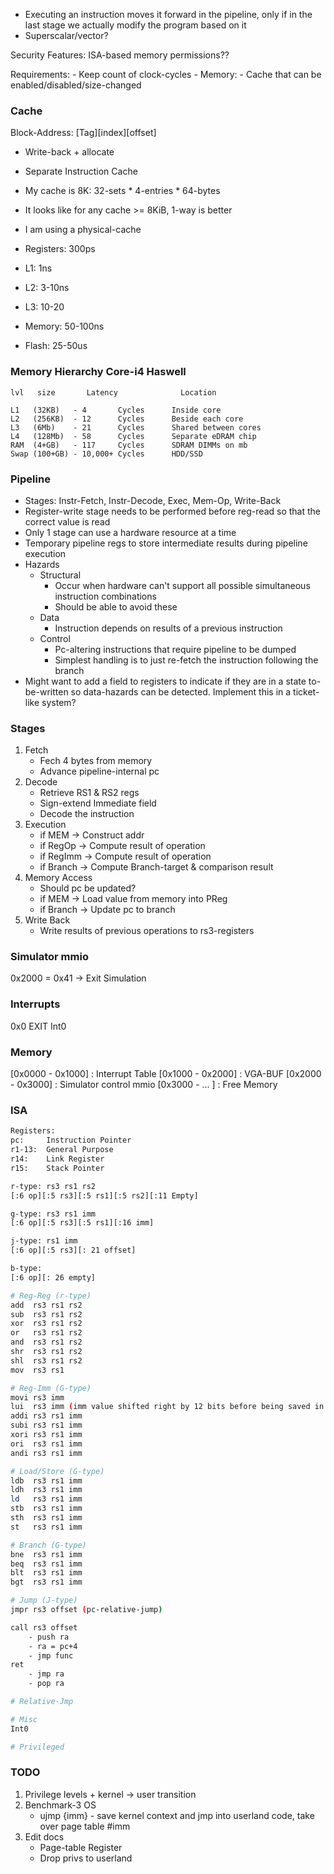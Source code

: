 - Executing an instruction moves it forward in the pipeline, only if in the last stage we actually
modify the program based on it
- Superscalar/vector?

Security Features:
    ISA-based memory permissions??

Requirements:
    - Keep count of clock-cycles
    - Memory:
        - Cache that can be enabled/disabled/size-changed


### Cache
Block-Address:
[Tag][index][offset]

- Write-back + allocate
- Separate Instruction Cache
- My cache is 8K: 32-sets * 4-entries * 64-bytes
- It looks like for any cache >= 8KiB, 1-way is better
- I am using a physical-cache

- Registers:    300ps
- L1:           1ns
- L2:           3-10ns
- L3:           10-20
- Memory:       50-100ns
- Flash:        25-50us

### Memory Hierarchy Core-i4 Haswell
```
lvl   size       Latency              Location

L1   (32KB)   - 4       Cycles      Inside core
L2   (256KB)  - 12      Cycles      Beside each core
L3   (6Mb)    - 21      Cycles      Shared between cores
L4   (128Mb)  - 58      Cycles      Separate eDRAM chip
RAM  (4+GB)   - 117     Cycles      SDRAM DIMMs on mb
Swap (100+GB) - 10,000+ Cycles      HDD/SSD
```

### Pipeline
- Stages: Instr-Fetch, Instr-Decode, Exec, Mem-Op, Write-Back
- Register-write stage needs to be performed before reg-read so that the correct value is read
- Only 1 stage can use a hardware resource at a time
- Temporary pipeline regs to store intermediate results during pipeline execution
- Hazards
    - Structural
        - Occur when hardware can't support all possible simultaneous instruction combinations
        - Should be able to avoid these
    - Data
        - Instruction depends on results of a previous instruction
    - Control
        - Pc-altering instructions that require pipeline to be dumped
        - Simplest handling is to just re-fetch the instruction following the branch
- Might want to add a field to registers to indicate if they are in a state to-be-written so
  data-hazards can be detected. Implement this in a ticket-like system?

### Stages
1. Fetch
    - Fech 4 bytes from memory
    - Advance pipeline-internal pc
2. Decode
    - Retrieve RS1 & RS2 regs
    - Sign-extend Immediate field
    - Decode the instruction
3. Execution
    - if MEM    -> Construct addr
    - if RegOp  -> Compute result of operation
    - if RegImm -> Compute result of operation
    - if Branch -> Compute Branch-target & comparison result
4. Memory Access
    - Should pc be updated?
    - if MEM    -> Load value from memory into PReg
    - if Branch -> Update pc to branch
5. Write Back
    - Write results of previous operations to rs3-registers

### Simulator mmio
0x2000 = 0x41 -> Exit Simulation

### Interrupts
0x0 EXIT Int0

### Memory
[0x0000 - 0x1000] : Interrupt Table
[0x1000 - 0x2000] : VGA-BUF
[0x2000 - 0x3000] : Simulator control mmio
[0x3000 - ...   ] : Free Memory
 
### ISA
```sh
Registers:
pc:     Instruction Pointer
r1-13:  General Purpose
r14:    Link Register
r15:    Stack Pointer

r-type: rs3 rs1 rs2
[:6 op][:5 rs3][:5 rs1][:5 rs2][:11 Empty]

g-type: rs3 rs1 imm
[:6 op][:5 rs3][:5 rs1][:16 imm]

j-type: rs1 imm
[:6 op][:5 rs3][: 21 offset]

b-type:
[:6 op][: 26 empty]

# Reg-Reg (r-type)
add  rs3 rs1 rs2
sub  rs3 rs1 rs2
xor  rs3 rs1 rs2
or   rs3 rs1 rs2
and  rs3 rs1 rs2
shr  rs3 rs1 rs2
shl  rs3 rs1 rs2
mov  rs3 rs1

# Reg-Imm (G-type)
movi rs3 imm
lui  rs3 imm (imm value shifted right by 12 bits before being saved in rs3)
addi rs3 rs1 imm
subi rs3 rs1 imm
xori rs3 rs1 imm
ori  rs3 rs1 imm
andi rs3 rs1 imm

# Load/Store (G-type)
ldb  rs3 rs1 imm
ldh  rs3 rs1 imm
ld   rs3 rs1 imm
stb  rs3 rs1 imm
sth  rs3 rs1 imm
st   rs3 rs1 imm

# Branch (G-type)
bne  rs3 rs1 imm
beq  rs3 rs1 imm
blt  rs3 rs1 imm
bgt  rs3 rs1 imm

# Jump (J-type)
jmpr rs3 offset (pc-relative-jump)

call rs3 offset
    - push ra
    - ra = pc+4
    - jmp func
ret
    - jmp ra
    - pop ra

# Relative-Jmp

# Misc
Int0

# Privileged
```

### TODO
1. Privilege levels + kernel -> user transition
2. Benchmark-3 OS
    - ujmp {imm} - save kernel context and jmp into userland code, take over page table #imm
3. Edit docs
    - Page-table Register
    - Drop privs to userland

